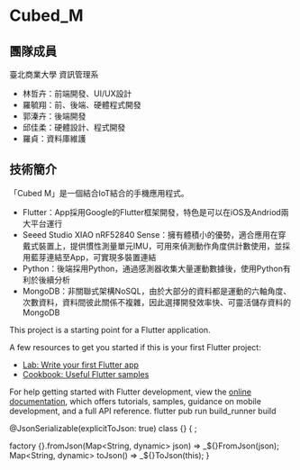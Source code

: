 # Cubed_M

## 團隊成員
臺北商業大學 資訊管理系
- 林哲卉：前端開發、UI/UX設計
- 羅毓翔：前、後端、硬體程式開發
- 郭溱卉：後端開發
- 邱佳柔：硬體設計、程式開發
- 羅貞：資料庫維護

## 技術簡介
「Cubed M」是一個結合IoT結合的手機應用程式。
- Flutter：App採用Google的Flutter框架開發，特色是可以在iOS及Andriod兩大平台運行
- Seeed Studio XIAO nRF52840 Sense：擁有體積小的優勢，適合應用在穿戴式裝置上，提供慣性測量單元IMU，可用來偵測動作角度供計數使用，並採用藍芽連結至App，可實現多裝置連結
- Python：後端採用Python，通過感測器收集大量運動數據後，使用Python有利於後續分析
- MongoDB：非關聯式架構NoSQL，由於大部分的資料都是運動的六軸角度、次數資料，資料間彼此關係不複雜，因此選擇開發效率快、可靈活儲存資料的MongoDB

This project is a starting point for a Flutter application.

A few resources to get you started if this is your first Flutter project:

- [Lab: Write your first Flutter app](https://docs.flutter.dev/get-started/codelab)
- [Cookbook: Useful Flutter samples](https://docs.flutter.dev/cookbook)

For help getting started with Flutter development, view the
[online documentation](https://docs.flutter.dev/), which offers tutorials,
samples, guidance on mobile development, and a full API reference.
flutter pub run build_runner build

@JsonSerializable(explicitToJson: true)
class {} {
  [](
      {});
  
  factory {}.fromJson(Map<String, dynamic> json) => _${}FromJson(json);
  Map<String, dynamic> toJson() => _${}ToJson(this);
}
